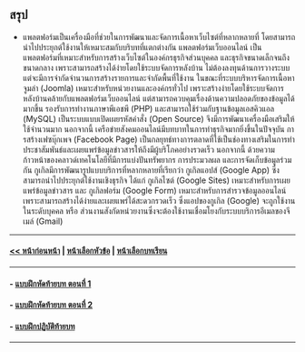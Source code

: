 ## สรุป

* แพลตฟอร์มเป็นเครื่องมือที่ช่วยในการพัฒนาและจัดการเนื้อหาเว็บไซต์ที่หลากหลายที่ โดยสามารถนำไปประยุกต์ใช้งานให้เหมาะสมกับบริบทที่แตกต่างกัน แพลตฟอร์มเว็บออนไลน์ เป็นแพลตฟอร์มที่เหมาะสำหรับการสร้างเว็บไซต์ในองค์กรธุรกิจส่วนบุคคล และธุรกิจขนาดเล็กจนถึงขนาดกลาง เพราะสามารถสร้างได้ง่ายโดยใช้ระบบจัดการหลังบ้าน ไม่ต้องลงทุนด้านการวางระบบ แต่จะมีการจำกัดจำนวนการสร้างรายการและจำกัดพื้นที่ใช้งาน ในขณะที่ระบบบริหารจัดการเนื้อหาจูมล่า (Joomla) เหมาะสำหรับหน่วยงานและองค์กรทั่วไป เพราะสร้างง่ายโดยใช้ระบบจัดการหลังบ้านคล้ายกับแพลตฟอร์มเว็บออนไลน์ แต่สามารถควบคุมเรื่องด้านความปลอดภัยของข้อมูลได้มากขึ้น รองรับการทำงานภาษาพีเอชพี (PHP) และสามารถใช้ร่วมกับฐานข้อมูลเอสคิวแอล (MySQL) เป็นระบบแบบเปิดเผยรหัสคำสั่ง (Open Source) จึงมีการพัฒนาเครื่องมือเสริมให้ใช้จำนวนมาก  นอกจากนี้ เครือข่ายสังคมออนไลน์มีบทบาทในการทำธุรกิจมากยิ่งขึ้นในปัจจุบัน การสร้างเฟซบุ๊กเพจ (Facebook Page) เป็นกลยุทธ์ทางการตลาดที่ใช้เป็นช่องทางเสริมในการทำประชาสัมพันธ์และเผยแพร่ข้อมูลข่าวสารให้ถึงมีผู้บริโภคอย่างรวดเร็ว นอกจากนี้ ด้วยความก้าวหน้าของคลาวด์เทคโนโลยีที่มีการแบ่งปันทรัพยากร การประมวลผล และการจัดเก็บข้อมูลร่วมกัน กูเกิลมีการพัฒนารูปแบบบริการที่หลากหลายที่เรียกว่า กูเกิลแอปส์ (Google App) ซึ่งสามารถนำไปประยุกต์ใช้งานเชิงธุรกิจ ได้แก่ กูเกิลไซต์ (Google Sites) เหมาะสำหรับการเผยแพร่ข้อมูลข่าวสาร และ กูเกิลฟอร์ม (Google Form) เหมาะสำหรับการสำรวจข้อมูลออนไลน์ เพราะสามารถสร้างได้ง่ายและเผยแพร่ได้สะดวกรวดเร็ว ซึ่งแอปของกูเกิล (Google) จะถูกใช้งานในระดับบุคคล หรือ ส่วนงานสังกัดหน่วยงานซึ่งจะต้องใช้งานเชื่อมโยงกับระบบบริการอีเมลของจีเมล์ (Gmail) 

---
#### [<< หน้าก่อนหน้า](1004.md) | [หน้าเลือกหัวข้อ](README.md) | [หน้าเลือกบทเรียน](../README.md)
---
#### - [แบบฝึกหัดท้ายบท ตอนที่ 1](1030.md)
#### - [แบบฝึกหัดท้ายบท ตอนที่ 2](1050.md)
#### - [แบบฝึกปฏิบัติท้ายบท](1070.md)
---

